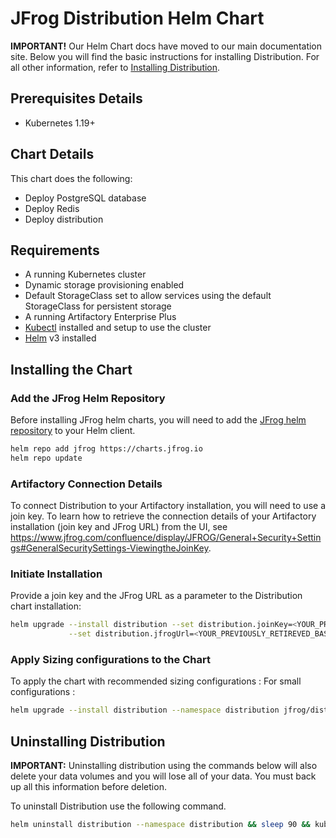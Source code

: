 # JFrog Distribution Helm Chart

**IMPORTANT!** Our Helm Chart docs have moved to our main documentation site. Below you will find the basic instructions for installing Distribution. For all other information, refer to [Installing Distribution](https://www.jfrog.com/confluence/display/JFROG/Installing+Distribution).

## Prerequisites Details
* Kubernetes 1.19+

## Chart Details
This chart does the following:
* Deploy PostgreSQL database
* Deploy Redis
* Deploy distribution

## Requirements
- A running Kubernetes cluster
- Dynamic storage provisioning enabled
- Default StorageClass set to allow services using the default StorageClass for persistent storage
- A running Artifactory Enterprise Plus
- [Kubectl](https://kubernetes.io/docs/tasks/tools/install-kubectl/) installed and setup to use the cluster
- [Helm](https://helm.sh/) v3 installed

## Installing the Chart

### Add the JFrog Helm Repository
Before installing JFrog helm charts, you will need to add the [JFrog helm repository](https://charts.jfrog.io) to your Helm client.

```bash
helm repo add jfrog https://charts.jfrog.io
helm repo update
```

### Artifactory Connection Details
To connect Distribution to your Artifactory installation, you will need to use a join key. To learn how to retrieve the connection details of your Artifactory installation (join key and JFrog URL) from the UI, see https://www.jfrog.com/confluence/display/JFROG/General+Security+Settings#GeneralSecuritySettings-ViewingtheJoinKey. 

### Initiate Installation
Provide a join key and the JFrog URL as a parameter to the Distribution chart installation:

```bash
helm upgrade --install distribution --set distribution.joinKey=<YOUR_PREVIOUSLY_RETIREVED_JOIN_KEY> \
             --set distribution.jfrogUrl=<YOUR_PREVIOUSLY_RETIREVED_BASE_URL> --namespace distribution jfrog/distribution
```

### Apply Sizing configurations to the Chart
To apply the chart with recommended sizing configurations :
For small configurations :
```bash
helm upgrade --install distribution --namespace distribution jfrog/distribution -f sizing/distribution-small.yaml 
```

## Uninstalling Distribution

**IMPORTANT:** Uninstalling distribution using the commands below will also delete your data volumes and you will lose all of your data. You must back up all this information before deletion.

To uninstall Distribution use the following command.

```bash
helm uninstall distribution --namespace distribution && sleep 90 && kubectl delete pvc -l app=distribution
```
